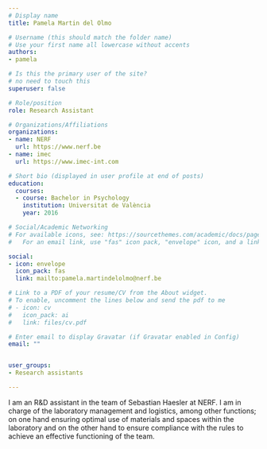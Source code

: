 ```yaml
---
# Display name
title: Pamela Martin del Olmo

# Username (this should match the folder name)
# Use your first name all lowercase without accents
authors:
- pamela

# Is this the primary user of the site?
# no need to touch this
superuser: false

# Role/position
role: Research Assistant

# Organizations/Affiliations
organizations:
- name: NERF
  url: https://www.nerf.be
- name: imec
  url: https://www.imec-int.com

# Short bio (displayed in user profile at end of posts)
education:
  courses:
  - course: Bachelor in Psychology
    institution: Universitat de València
    year: 2016

# Social/Academic Networking
# For available icons, see: https://sourcethemes.com/academic/docs/page-builder/#icons
#   For an email link, use "fas" icon pack, "envelope" icon, and a link in the

social:
- icon: envelope
  icon_pack: fas
  link: mailto:pamela.martindelolmo@nerf.be 

# Link to a PDF of your resume/CV from the About widget.
# To enable, uncomment the lines below and send the pdf to me
# - icon: cv
#   icon_pack: ai
#   link: files/cv.pdf

# Enter email to display Gravatar (if Gravatar enabled in Config)
email: ""


user_groups:
- Research assistants

---
```


I am an R&D assistant in the team of Sebastian Haesler at NERF. I am in charge of the laboratory management and logistics, among other functions; on one hand ensuring optimal use of materials and spaces within the laboratory and on the other hand to ensure compliance with the rules to achieve an effective functioning of the team.